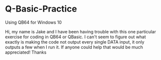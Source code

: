 # Q-Basic-Practice
Using QB64 for Windows 10

Hi, my name is Jake and I have been having trouble with this one particular exercise for coding in QB64 or QBasic. I can't seem to figure out what exactly is making the code not output every single DATA input, it only outputs a few when I run it. If anyone could help that would be much appreciated! Thanks
